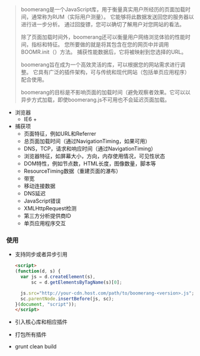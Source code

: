 > boomerang是一个JavaScript库，用于衡量真实用户所经历的页面加载时间，通常称为RUM（实际用户测量）。 它能够将此数据发送回您的服务器以进行进一步分析。 通过回旋镖，您可以确切了解用户对您网站的看法。
>
> 除了页面加载时间外，boomerang还可以衡量用户网络浏览体验的性能时间，指标和特征。 您所要做的就是将其包含在您的网页中并调用BOOMR.init（）方法。 捕获性能数据后，它将被映射到您选择的URL。
>
> boomerang旨在成为一个高效灵活的库，可以根据您的网站需求进行调整。 它具有广泛的插件架构，可与传统和现代网站（包括单页应用程序）配合使用。
>
> boomerang的目标是不影响页面的加载时间（避免观察者效果。它可以以异步方式加载，即使boomerang.js不可用也不会延迟页面加载。

- 浏览器
  - IE6 + 
- 捕获项
  - 页面特征，例如URL和Referrer
  - 总页面加载时间（通过NavigationTiming，如果可用）
  - DNS，TCP，请求和响应时间（通过NavigationTiming）
  - 浏览器特征，如屏幕大小，方向，内存使用情况，可见性状态
  - DOM特性，例如节点数，HTML长度，图像数量，脚本等
  - ResourceTiming数据（重建页面的瀑布）
  - 带宽
  - 移动连接数据
  - DNS延迟
  - JavaScript错误
  - XMLHttpRequest检测
  - 第三方分析提供商ID
  - 单页应用程序交互

### 使用

- 支持同步或者异步引用

    ```html
    <script>
    (function(d, s) {
      var js = d.createElement(s),
          sc = d.getElementsByTagName(s)[0];

      js.src="http://your-cdn.host.com/path/to/boomerang-<version>.js";
      sc.parentNode.insertBefore(js, sc);
    }(document, "script"));
    </script>
    ```

- 引入核心库和相应插件

- 打包所有插件

- grunt clean build

